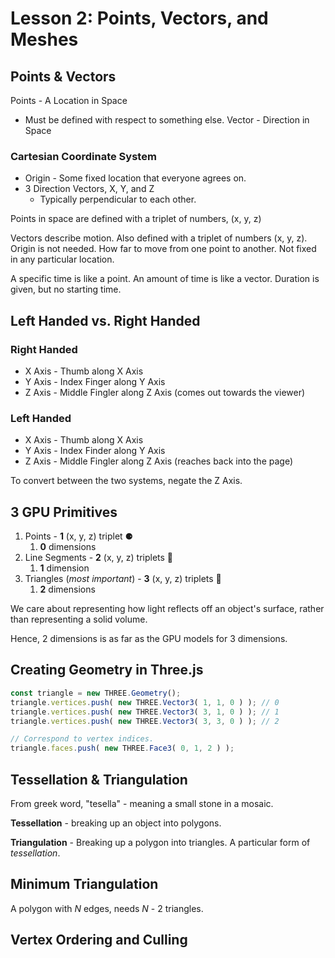# Lesson 2: Points, Vectors, and Meshes

## Points & Vectors

Points - A Location in Space
  * Must be defined with respect to something else.
Vector - Direction in Space

### Cartesian Coordinate System
* Origin - Some fixed location that everyone agrees on.
* 3 Direction Vectors, X, Y, and Z
    * Typically perpendicular to each other.

Points in space are defined with a triplet of numbers, (x, y, z)

Vectors describe motion. Also defined with a triplet of numbers (x, y, z).
Origin is not needed. How far to move from one point to another.
Not fixed in any particular location.

A specific time is like a point. An amount of time is like a vector.
Duration is given, but no starting time.

## Left Handed vs. Right Handed

### Right Handed
* X Axis - Thumb along X Axis
* Y Axis - Index Finger along Y Axis
* Z Axis - Middle Fingler along Z Axis (comes out towards the viewer)

### Left Handed
* X Axis - Thumb along X Axis
* Y Axis - Index Finder along Y Axis
* Z Axis - Middle Fingler along Z Axis (reaches back into the page)

To convert between the two systems, negate the Z Axis.

## 3 GPU Primitives

1. Points - **1** (x, y, z) triplet ⚈
     1. **0** dimensions
2. Line Segments - **2** (x, y, z) triplets 📏
     1. **1** dimension
3. Triangles (*most important*) - **3** (x, y, z) triplets 🔺
     1. **2** dimensions

We care about representing how light reflects off an object's surface, rather than representing a solid volume.

Hence, 2 dimensions is as far as the GPU models for 3 dimensions.

## Creating Geometry in Three.js

```js
const triangle = new THREE.Geometry();
triangle.vertices.push( new THREE.Vector3( 1, 1, 0 ) ); // 0
triangle.vertices.push( new THREE.Vector3( 3, 1, 0 ) ); // 1
triangle.vertices.push( new THREE.Vector3( 3, 3, 0 ) ); // 2

// Correspond to vertex indices.
triangle.faces.push( new THREE.Face3( 0, 1, 2 ) );
```

## Tessellation & Triangulation
From greek word, "tesella" - meaning a small stone in a mosaic.

**Tessellation** - breaking up an object into polygons.

**Triangulation** - Breaking up a polygon into triangles. A particular form of *tessellation*.

## Minimum Triangulation

A polygon with *N* edges, needs *N* - 2 triangles.

## Vertex Ordering and Culling
